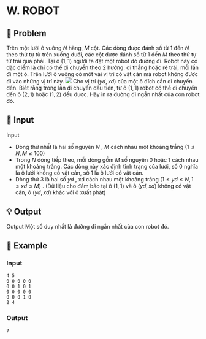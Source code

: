 # W. ROBOT

## 📖 Problem

Trên một lưới ô vuông
$N$
hàng,
$M$
cột. Các dòng được đánh số từ
$1$
đến
$N$
theo thứ tự từ trên xuống dưới, các cột được đánh số từ
$1$
đến
$M$
theo thứ tự từ trái qua phải. Tại ô
$(1, 1)$
người ta đặt một robot dò đường đi. Robot này có đặc điểm là chỉ có thể di chuyển theo
$2$
hướng: đi thẳng hoặc rẽ trái, mỗi lần đi một ô. Trên lưới ô vuông có một vài vị trí có vật cản mà robot không được đi vào những vị trí này.
![](https://espresso.codeforces.com/c2c3a8e216c81ea671f01937dba2f7acf3806b39.png)
Cho vị trí
$(yd,xd)$
của một ô đích cần di chuyển đến. Biết rằng trong lần di chuyển đầu tiên, từ ô
$(1, 1)$
robot có thể di chuyển đến ô
$(2, 1)$
hoặc
$(1, 2)$
đều được. Hãy in ra đường đi ngắn nhất của con robot đó.


## 🧩 Input

Input
- Dòng thứ nhất là hai số nguyên
$N$
,
$M$
cách nhau một khoảng trắng
$(1≤N,M≤100)$
- Trong
$N$
dòng tiếp theo, mỗi dòng gồm
$M$
số nguyên
$0$
hoặc
$1$
cách nhau một khoảng trắng. Các dòng này xác định tình trạng của lưới, số
$0$
nghĩa là ô lưới không có vật cản, số 1 là ô lưới có vật cản.
- Dòng thứ
$3$
là hai số
$yd$
, xd cách nhau một khoảng trắng
$(1≤yd≤N, 1≤xd≤M)$
.
(Dữ liệu cho đảm bảo tại ô
$(1, 1)$
và ô
$(yd,xd)$
không có vật cản, ô
$(yd,xd)$
khác với ô xuất phát)


## 💡 Output

Output
Một số duy nhất là đường đi ngắn nhất của con robot đó.


## 🧠 Example

### Input

```text
4 5
0 0 0 0 0
0 0 1 0 1
0 0 0 0 0
0 0 0 1 0
2 4
```

### Output

```text
7
```


